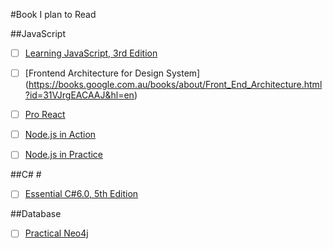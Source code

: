 #Book I plan to Read

##JavaScript

- [ ] [Learning JavaScript, 3rd Edition](http://shop.oreilly.com/product/0636920035534.do)
- [ ] [Frontend Architecture for Design System] (https://books.google.com.au/books/about/Front_End_Architecture.html?id=31VJrgEACAAJ&hl=en)
- [ ] [Pro React](http://www.apress.com/9781484212615)
- [ ] [Node.js in Action](https://www.manning.com/books/node-js-in-action)
- [ ] [Node.js in Practice](http://www.amazon.com/Node-js-Practice-Alex-R-Young/dp/1617290939/ref=sr_1_4?ie=UTF8&qid=1456830835&sr=8-4&keywords=node+in+action)


##C# #

- [ ] [Essential C#6.0, 5th Edition](http://www.amazon.com/Essential-6-0-Addison-Wesley-Microsoft-Technology/dp/0134141040/ref=sr_1_1?ie=UTF8&qid=1456830949&sr=8-1&keywords=essential+c%23+6.0)


##Database

- [ ] [Practical Neo4j](http://www.apress.com/9781484200230)
